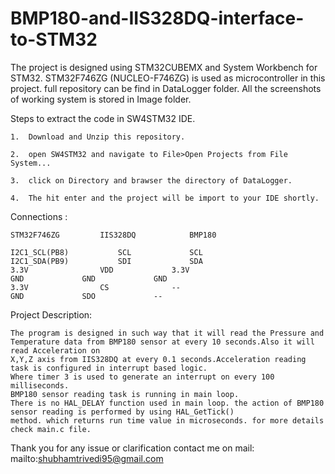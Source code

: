 # BMP180-and-IIS328DQ-interface-to-STM32

The project is designed using STM32CUBEMX and System Workbench for STM32.
STM32F746ZG (NUCLEO-F746ZG) is used as microcontroller in this project.
full repository can be find in DataLogger folder.
All the screenshots of working system is stored in Image folder.

Steps to extract the code in SW4STM32 IDE.

	1.	Download and Unzip this repository.

	2.	open SW4STM32 and navigate to File>Open Projects from File System...
	
	3.	click on Directory and brawser the directory of DataLogger.
		
	4.	The hit enter and the project will be import to your IDE shortly.
	
	
	
Connections :
	
	STM32F746ZG			IIS328DQ			BMP180
		
	I2C1_SCL(PB8)			SCL				SCL
	I2C1_SDA(PB9)			SDI				SDA
	3.3V				VDD				3.3V
	GND				GND				GND
	3.3V				CS				--
	GND				SDO				--

Project Description:

	The program is designed in such way that it will read the Pressure and 
	Temperature data from BMP180 sensor at every 10 seconds.Also it will read Acceleration on 
	X,Y,Z axis from IIS328DQ at every 0.1 seconds.Acceleration reading task is configured in interrupt based logic.
	Where timer 3 is used to generate an interrupt on every 100 milliseconds.
	BMP180 sensor reading task is running in main loop.
	There is no HAL_DELAY function used in main loop. the action of BMP180 sensor reading is performed by using HAL_GetTick()
	method. which returns run time value in microseconds. for more details check main.c file.

Thank you 
for any issue or clarification contact me on mail:
mailto:shubhamtrivedi95@gmail.com
